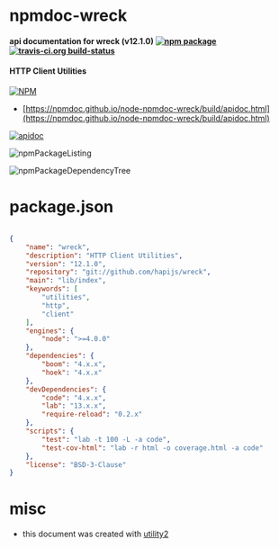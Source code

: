 # npmdoc-wreck

#### api documentation for  wreck (v12.1.0)  [![npm package](https://img.shields.io/npm/v/npmdoc-wreck.svg?style=flat-square)](https://www.npmjs.org/package/npmdoc-wreck) [![travis-ci.org build-status](https://api.travis-ci.org/npmdoc/node-npmdoc-wreck.svg)](https://travis-ci.org/npmdoc/node-npmdoc-wreck)

#### HTTP Client Utilities

[![NPM](https://nodei.co/npm/wreck.png?downloads=true&downloadRank=true&stars=true)](https://www.npmjs.com/package/wreck)

- [https://npmdoc.github.io/node-npmdoc-wreck/build/apidoc.html](https://npmdoc.github.io/node-npmdoc-wreck/build/apidoc.html)

[![apidoc](https://npmdoc.github.io/node-npmdoc-wreck/build/screenCapture.buildCi.browser.%252Ftmp%252Fbuild%252Fapidoc.html.png)](https://npmdoc.github.io/node-npmdoc-wreck/build/apidoc.html)

![npmPackageListing](https://npmdoc.github.io/node-npmdoc-wreck/build/screenCapture.npmPackageListing.svg)

![npmPackageDependencyTree](https://npmdoc.github.io/node-npmdoc-wreck/build/screenCapture.npmPackageDependencyTree.svg)



# package.json

```json

{
    "name": "wreck",
    "description": "HTTP Client Utilities",
    "version": "12.1.0",
    "repository": "git://github.com/hapijs/wreck",
    "main": "lib/index",
    "keywords": [
        "utilities",
        "http",
        "client"
    ],
    "engines": {
        "node": ">=4.0.0"
    },
    "dependencies": {
        "boom": "4.x.x",
        "hoek": "4.x.x"
    },
    "devDependencies": {
        "code": "4.x.x",
        "lab": "13.x.x",
        "require-reload": "0.2.x"
    },
    "scripts": {
        "test": "lab -t 100 -L -a code",
        "test-cov-html": "lab -r html -o coverage.html -a code"
    },
    "license": "BSD-3-Clause"
}
```



# misc
- this document was created with [utility2](https://github.com/kaizhu256/node-utility2)
